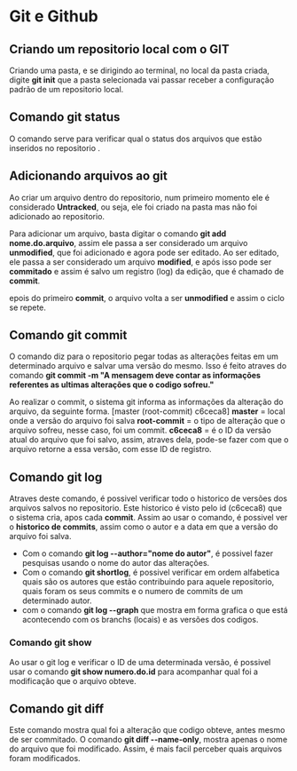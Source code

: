 # Git e Github

## Criando um repositorio local com o GIT
Criando uma pasta, e se dirigindo ao terminal, no local da pasta criada, digite **git init** que a pasta selecionada vai passar receber a configuração padrão de um repositorio local.

## Comando git status

O comando serve para verificar qual o status dos arquivos que estão inseridos no repositorio .

## Adicionando arquivos ao git

Ao criar um arquivo dentro do repositorio, num primeiro momento ele é considerado **Untracked**, ou seja, ele foi criado na pasta mas não foi adicionado ao repositorio.

Para adicionar um arquivo, basta digitar o comando **git add nome.do.arquivo**, assim ele passa a ser considerado um arquivo **unmodified**, que foi adicionado e agora pode ser editado. 
Ao ser editado, ele passa a ser considerado um arquivo **modified**, e após isso pode ser **commitado** e assim é salvo um registro (log) da edição, que é chamado de **commit**.

epois do primeiro **commit**, o arquivo volta a ser **unmodified** e assim o ciclo se repete.

## Comando git commit

O comando diz para o repositorio pegar todas as alterações feitas em um determinado arquivo e salvar uma versão do mesmo. 
Isso é feito atraves do comando **git commit -m "A mensagem deve contar as informações referentes as ultimas alterações que o codigo sofreu."**

Ao realizar o commit, o sistema git informa as informações da alteração do arquivo, da seguinte forma.
[master (root-commit) c6ceca8] 
**master** = local onde a versão do arquivo foi salva
**root-commit** = o tipo de alteração que o arquivo sofreu, nesse caso, foi um commit.
**c6ceca8** = é o ID da versão atual do arquivo que foi salvo, assim, atraves dela, pode-se fazer com que o arquivo retorne a essa versão, com esse ID de registro.

## Comando git log

Atraves deste comando, é possivel verificar todo o historico de versões dos arquivos salvos no repositorio. Este historico é visto pelo id (c6ceca8) que o sistema cria, apos cada **commit**. 
Assim ao usar o comando, é possivel ver o **historico de commits**, assim como o autor e a data em que a versão do arquivo foi salva.

* Com o comando **git log --author="nome do autor"**, é possivel fazer pesquisas usando o nome do autor das alterações. 
* Com o comando **git shortlog**, é possivel verificar em ordem alfabetica quais são os autores que estão contribuindo para aquele repositorio, quais foram os seus commits e o numero de commits de um determinado autor.
* com o comando **git log --graph** que mostra em forma grafica o que está acontecendo com os branchs (locais) e as versões dos codigos.

### Comando git show

Ao usar o git log e verificar o ID de uma determinada versão, é possivel usar o comando **git show numero.do.id** para acompanhar qual foi a modificação que o arquivo obteve.

## Comando git diff

Este comando mostra qual foi a alteração que codigo obteve, antes mesmo de ser commitado.
O comando **git diff --name-only**, mostra apenas o nome do arquivo que foi modificado. Assim, é mais facil perceber quais arquivos foram modificados.

